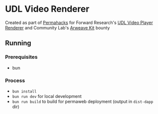 # UDL Video Renderer

Created as part of [Permahacks](https://permahacks.arweave.dev/) for Forward Research's [UDL Video Player Renderer](https://docs.google.com/document/d/1zlku_YzX7NArjG13tGnP-2aihWnnXbdbM0czWAynka8) and Community Lab's [Arweave Kit](https://docs.arweavekit.com/arweavekit/introduction) bounty

## Running

### Prerequisites

- bun

### Process

- `bun install`
- `bun run dev` for local development
- `bun run build` to build for permaweb deployment (output in `dist-dapp` dir)
